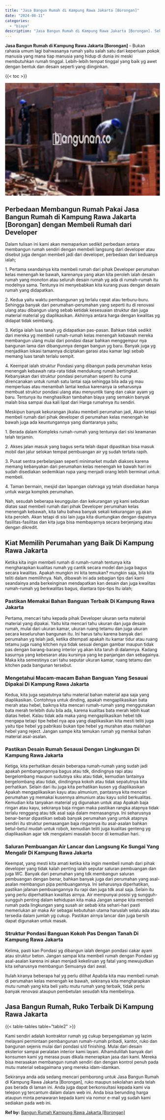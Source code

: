 ```yaml
---
title: "Jasa Bangun Rumah di Kampung Rawa Jakarta [Borongan]"
date: "2024-08-11"
categories: 
  - "biaya"
description: "Jasa Bangun Rumah di Kampung Rawa Jakarta [Borongan]. Sekiranya anda ada sedang mencari pemborong untuk Jasa Bangun Rumah di Kampung Rawa Jakarta [Borongan..."
---
```


**Jasa Bangun Rumah di Kampung Rawa Jakarta \[Borongan\]** – Bukan rahasia umum lagi bahwasanya rumah yaitu salah satu dari keperluan pokok manusia yang mana tiap manusia yang hidup di dunia ini meski membutuhkan rumah tinggal. Lebih-lebih tempat tinggal yang baik yg awet dengan bentuk dan desain seperti yang diinginkan.

{{< toc >}}

![Jasa Bangun Rumah di Kampung Rawa Jakarta [Borongan]](/images/borong-bangunan-38.png)

## Perbedaan Membangun Rumah Pakai Jasa Bangun Rumah di Kampung Rawa Jakarta \[Borongan\] dengan Membeli Rumah dari Developer

Dalam tulisan ini kami akan memaparkan sedikit perbedaan antara membangun rumah sendiri dengan membeli langsung dari developer atau disebut juga dengan membeli jadi dari developer, perbedaan dari keduanya ialah;

1\. Pertama seandainya kita membeli rumah dari pihak Developer perumahan kelas menengah ke bawah, karenanya yang akan kita peroleh ialah desain rumah yang monoton atau seluruh desain rumah yg ada di rumah-rumah itu modelnya sama. Tentunya ini menyebabkan kita kurang puas dengan desain rumah yang didapatkan.

2\. Kedua yaitu waktu pembangunan yg terlalu cepat atau terburu-buru. Sehingga banyak dari perumahan-perumahan yang seperti itu di renovasi ulang atau dibangun ulang sebab ketidak kesesuaian struktur dan juga material material yg diaplikasikan. Akhirnya antara harga dengan kwalitas yg didapat tidak seimbang.

3\. Ketiga ialah luas tanah yg didapatkan pas-pasan. Bahkan tidak sedikit dari mereka yg membeli rumah-rumah kelas menengah kebawah mereka membangun ulang mulai dari pondasi dasar bahkan menggempur nya bangunan lama dan dibangunnya dengan bangun yg baru. Banyak juga yg menjadikan lokasi tamannya diciptakan garasi atau kamar lagi sebab memang luas tanah terlalu sempit.

4\. Keempat ialah struktur Pondasi yang dibangun pada perumahan kelas menengah kebawah rata-rata tidak mendukung rumah bertingkat. Kebanyakan dari struktur pondasi perumahan seperti itu cuma direncanakan untuk rumah satu lantai saja sehingga bila ada yg mau memperluas atau menambah lantai kedua karenanya ia seharusnya membuat struktur pondasi ulang atau menyuntik tiang dan cakar ayam yg baru. Tentunya itu menghasilkan tambahan biaya yang semakin banyak malah bisa sampai dua kali lipat dari Harga rumahnya itu sendiri.

Meskipun banyak kekurangan jikalau membeli perumahan jadi, Akan tetapi membeli rumah dari pihak developer di perumahan kelas menengah ke bawah juga ada keuntungannya yang diantaranya yaitu;

1\. Berada dalam Kompleks rumah-rumah yang tentunya dari sisi keamanan telah terjamin.

2\. Akses jalan masuk yang bagus serta telah dapat dipastikan bisa masuk mobil dan jalur selokan tempat pembuangan air yg sudah tertata rapih.

3\. Pusat sentra perbelanjaan seperti minimarket mudah diakses karena memang kebanyakan dari perumahan kelas menengah ke bawah hari ini sudah disediakan sedemikian rupa yang menjadi orang lebih berminat untuk membeli.

4\. Taman bermain, mesjid dan lapangan olahraga yg telah disediakan hanya untuk warga komplek perumahan.

Nah, sesudah beberapa keunggulan dan kekurangan yg kami sebutkan diatas saat membeli rumah dari pihak Developer perumahan kelas menengah kebawah, kita tahu bahwa banyak sekali kekurangan yg akan kita peroleh. Akan tetapi di sisi lain juga kita diuntungkan dengan dapatnya fasilitas-fasilitas dan kita juga bisa membayarnya secara berjenjang atau dengan dikredit.

## Kiat Memilih Perumahan yang Baik Di Kampung Rawa Jakarta

Ketika kita ingin membeli rumah di rumah-rumah tentunya kita mengharapkan kualitas rumah yg cantik secara model dan juga bagus secara kwalitas. Apakah mungkin ini kita temukan? mungkin saja, bila kita teliti dalam memilihnya. Nah, dibawah ini ada sebagian tips dari kami seandainya anda berkeinginan mendapatkan kan desain dan juga kwalitas rumah-rumah yg berkwalitas bagus, diantara tips-tips Itu ialah;

### Pastikan Memakai Bahan Banguan Terbaik Di Kampung Rawa Jakarta

Pertama, mencari tahu kepada pihak Developer ukuran serta material material yang dipakai. Yaitu kita mencari tahu ukuran dan juga desain rumah, mulai dari ukuran kamar, ukuran ruang tetamu dan juga ukuran secara keseluruhan bangunan itu. Ini harus tahu karena banyak dari perumahan yg telah jadi, ketika ditempati apakah itu kamar tidur atau ruang tetamu juga ruang kitchen nya tidak sesuai dengan gambar maupun tidak pas dengan barang-barang interior yg akan kita taruh di dalamnya. Kadang kasurnya yang kebesaran atau kursinya yang ke panjangan dan sebagainya. Maka kita semestinya cari tahu seputar ukuran kamar, ruang tetamu dan kitchen pada bangunan tersebut.

### Mengetahui Macam-macam Bahan Banguan Yang Sesauai Dipakai Di Kampung Rawa Jakarta

Kedua, kita juga sepatutnya tahu material bahan material apa saja yang diaplikasikan. Contohnya untuk dinding, apakah mengaplikasikan bata merah atau hebel, baiknya kita mencari rumah-rumah yang menggunakan bata merah terlebih dulu bila ada, karena kualitas bata merah lebih kuat diatas hebel. Kalau tidak ada maka yang mengaplikasikan hebel tdk mengapa tetapi tipe hebel nya apa yang diaplikasikan kita mesti teliti juga yaitu tipe hebel yg pabrikasi bukan tipe hebel yg murahan atau malahan hebel yang reject. Jangan sampe kita temukan rumah yg memkai bahan material asal-asalan.

### Pastikan Desain Rumah Sesauai Dengan Lingkungan Di Kampung Rawa Jakarta

Ketiga, kita perhatikan desain beberapa rumah-rumah yang sudah jadi apakah pembangunannya bagus atau tdk, dindingnya rapi atau bergelombang maupun sudutnya siku atau tidak, kemudian lantainya bergelombang atau tidak, dindingnya kokoh atau tidak sepatutnya kita perhatikan. Selain dari itu juga kita perhatikan kusen yg diaplikasikan Apakah mengaplikasikan kayu atau almunium, pantasnya kita mencari perumahan yg memakai kusennya almunium atau kayu solid berkualitas. Kemudian kita tanyakan material yg digunakan untuk atap Apakah baja ringan atau kayu, sekiranya baja ringan maka pastikan rangka atapnya tidak terlalu renggang atau tdk asal saja dalam memasangnya. Ini seharusnya benar-benar dipastikan sebab banyak perumahan yang untuk atapnya sendiri itu struktur pemasangan baja ringannya itu asal-asalan bahkan betul-betul mudah untuk roboh, kemudian teliti juga kualitas genteng yg diaplikasikan agar tdk mengalami masalah bocor di kemudian hari.

### Saluran Pembuangan Air Lancar dan Langsung Ke Sungai Yang Mengalir Di Kampung Rawa Jakarta

Keempat, yang mesti kita amati ketika kita ingin membeli rumah dari pihak developer yang tidak kalah penting ialah seputar saluran pembuangan dan juga WC. Banyak dari perumahan yang tdk membangun saluran pembuangan dengan benar, bahkan banyak juga dari perumahan yang asal-asalan membangun pipa pembuangannya. Ini seharusnya diperhatikan, pastikan jalanan pembuangannya itu rapi dan juga tdk asal saja. Selain itu yang perlu diperhatikan kwalitas airnya. Air mempunyai posisi yg sungguh-sungguh penting dalam kehidupan kita maka Jangan sampe kita membeli rumah pada lingkungan yang susah air sebab kita sehari-hari pasti memerlukan air maka Air sebagai kebutuhan utama haruslah selalu ada atau tersedia dalam jumlah yg cukup. Pastikan airnya lancar dan juga bersih dapat digunakan untuk masak.

### Struktur Pondasi Banguan Kokoh Pas Dengan Tanah Di Kampung Rawa Jakarta

Kelima, pasti kan Pondasi yg dibangun ialah dengan pondasi cakar ayam atau struktur beton. Jangan sampai kita membeli rumah dengan Pondasi yg asal-asalan karena ini akan menjadi kekeliruan yg fatal yang mewujudkan kita seharusnya membangun Semuanya dari awal.

Itulah kiranya beberapa hal yg perlu dilihat Apabila kita mau membeli rumah di perumahan kelas menengah ke bawah, sekiranya kita mengharapkan mutu rumah yang kita beli yaitu mutu rumah yang terbaik, tidak perlu banyak renovasi ataupun pembetulan sesudah kita membelinya.

## Jasa Bangun Rumah, Ruko Terbaik Di Kampung Rawa Jakarta

{{< table-tables table="table2" >}}

Kami sendiri adalah kontraktor rumah yg cukup berpengalaman yg lazim melayani permintaan pembangunan rumah-rumah pribadi, kantor, ruko dan bangunan sejenis mulai dari pondasi s/d finishing. Mulai dari desain eksterior sampai peralatan interior kami layani. Alhamdulillah banyak dari konsumen kami yg merasa puas dikala menerapkan jasa dari kami. Mereka bisa merasakan membangun rumah sendiri dan dengan kontrol penuh pada mutu material sebagaimana yang mereka idam-idamkan.

Sekiranya anda ada sedang mencari pemborong untuk Jasa Bangun Rumah di Kampung Rawa Jakarta \[Borongan\], ruko maupun sekolahan anda telah pas berada di laman ini. Anda juga dapat berkonsultasi kepada kami via telepon yg tercantum dalam dalam web ini. Anda bisa berunding harga ataupun minta penawaran kepada kami via nomor e-mail yg sudah kami sediakan pada web ini.

**Ref by:** [Bangun Rumah Kampung Rawa Jakarta [Borongan]](https://id.wikipedia.org/wiki/Bangun)
